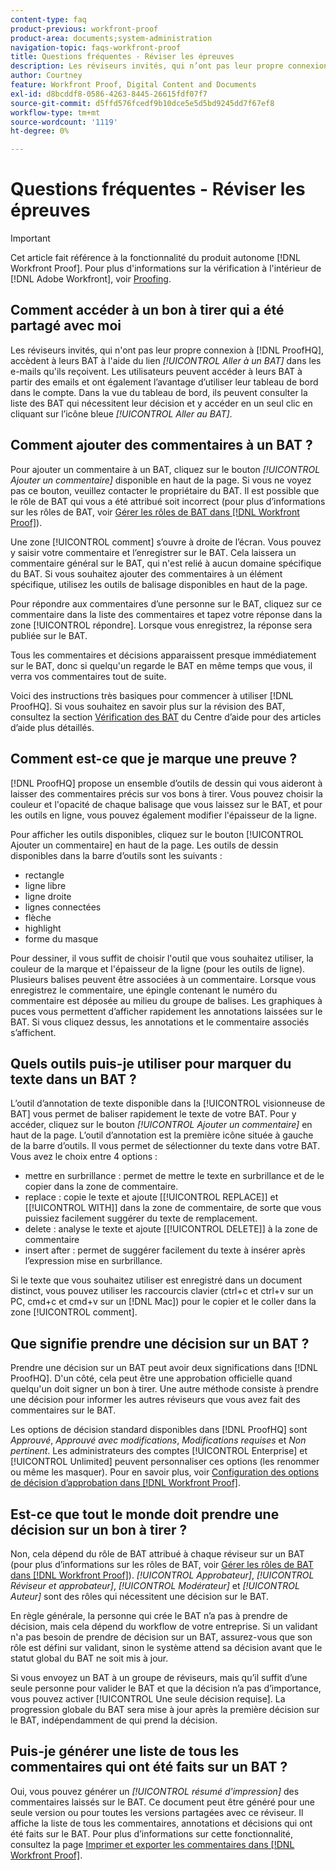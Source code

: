 ```yaml
---
content-type: faq
product-previous: workfront-proof
product-area: documents;system-administration
navigation-topic: faqs-workfront-proof
title: Questions fréquentes - Réviser les épreuves
description: Les réviseurs invités, qui n’ont pas leur propre connexion à ProofHQ, accèdent à leurs BAT à l’aide du lien [!UICONTROL Aller à un BAT] dans les e-mails qu’ils reçoivent. Les utilisateurs peuvent accéder à leurs BAT à partir des emails et ont également l’avantage d’utiliser leur tableau de bord dans le compte. Dans la vue du tableau de bord, ils peuvent consulter la liste des BAT qui nécessitent leur décision et y accéder en un seul clic en cliquant sur l’icône bleue [!UICONTROL Aller au BAT].
author: Courtney
feature: Workfront Proof, Digital Content and Documents
exl-id: d8bcddf8-0586-4263-8445-26615fdf07f7
source-git-commit: d5ffd576fcedf9b10dce5e5d5bd9245dd7f67ef8
workflow-type: tm+mt
source-wordcount: '1119'
ht-degree: 0%

---
```


# Questions fréquentes - Réviser les épreuves

>[!IMPORTANT]
>
>Cet article fait référence à la fonctionnalité du produit autonome [!DNL Workfront Proof]. Pour plus d&#39;informations sur la vérification à l&#39;intérieur de [!DNL Adobe Workfront], voir [Proofing](../../../review-and-approve-work/proofing/proofing.md).

## Comment accéder à un bon à tirer qui a été partagé avec moi

Les réviseurs invités, qui n&#39;ont pas leur propre connexion à [!DNL ProofHQ], accèdent à leurs BAT à l&#39;aide du lien *[!UICONTROL Aller à un BAT]* dans les e-mails qu&#39;ils reçoivent. Les utilisateurs peuvent accéder à leurs BAT à partir des emails et ont également l’avantage d’utiliser leur tableau de bord dans le compte. Dans la vue du tableau de bord, ils peuvent consulter la liste des BAT qui nécessitent leur décision et y accéder en un seul clic en cliquant sur l’icône bleue *[!UICONTROL Aller au BAT]*.

## Comment ajouter des commentaires à un BAT ?

Pour ajouter un commentaire à un BAT, cliquez sur le bouton *[!UICONTROL Ajouter un commentaire]* disponible en haut de la page. Si vous ne voyez pas ce bouton, veuillez contacter le propriétaire du BAT. Il est possible que le rôle de BAT qui vous a été attribué soit incorrect (pour plus d’informations sur les rôles de BAT, voir [Gérer les rôles de BAT dans [!DNL Workfront Proof]](../../../workfront-proof/wp-work-proofsfiles/share-proofs-and-files/manage-proof-roles.md)).

Une zone [!UICONTROL comment] s’ouvre à droite de l’écran. Vous pouvez y saisir votre commentaire et l’enregistrer sur le BAT. Cela laissera un commentaire général sur le BAT, qui n&#39;est relié à aucun domaine spécifique du BAT. Si vous souhaitez ajouter des commentaires à un élément spécifique, utilisez les outils de balisage disponibles en haut de la page.

Pour répondre aux commentaires d’une personne sur le BAT, cliquez sur ce commentaire dans la liste des commentaires et tapez votre réponse dans la zone [!UICONTROL répondre]. Lorsque vous enregistrez, la réponse sera publiée sur le BAT.

Tous les commentaires et décisions apparaissent presque immédiatement sur le BAT, donc si quelqu&#39;un regarde le BAT en même temps que vous, il verra vos commentaires tout de suite.

Voici des instructions très basiques pour commencer à utiliser [!DNL ProofHQ]. Si vous souhaitez en savoir plus sur la révision des BAT, consultez la section [Vérification des BAT](https://support.workfront.com/hc/en-us/sections/200054044-Reviewing-proofs) du Centre d’aide pour des articles d’aide plus détaillés.

## Comment est-ce que je marque une preuve ?

[!DNL ProofHQ] propose un ensemble d’outils de dessin qui vous aideront à laisser des commentaires précis sur vos bons à tirer. Vous pouvez choisir la couleur et l&#39;opacité de chaque balisage que vous laissez sur le BAT, et pour les outils en ligne, vous pouvez également modifier l&#39;épaisseur de la ligne.

Pour afficher les outils disponibles, cliquez sur le bouton [!UICONTROL Ajouter un commentaire] en haut de la page. Les outils de dessin disponibles dans la barre d’outils sont les suivants :

* rectangle
* ligne libre
* ligne droite
* lignes connectées
* flèche
* highlight
* forme du masque

Pour dessiner, il vous suffit de choisir l&#39;outil que vous souhaitez utiliser, la couleur de la marque et l&#39;épaisseur de la ligne (pour les outils de ligne). Plusieurs balises peuvent être associées à un commentaire. Lorsque vous enregistrez le commentaire, une épingle contenant le numéro du commentaire est déposée au milieu du groupe de balises. Les graphiques à puces vous permettent d’afficher rapidement les annotations laissées sur le BAT. Si vous cliquez dessus, les annotations et le commentaire associés s’affichent.

## Quels outils puis-je utiliser pour marquer du texte dans un BAT ?

L’outil d’annotation de texte disponible dans la [!UICONTROL visionneuse de BAT] vous permet de baliser rapidement le texte de votre BAT. Pour y accéder, cliquez sur le bouton *[!UICONTROL Ajouter un commentaire]* en haut de la page. L’outil d’annotation est la première icône située à gauche de la barre d’outils. Il vous permet de sélectionner du texte dans votre BAT. Vous avez le choix entre 4 options :

* mettre en surbrillance : permet de mettre le texte en surbrillance et de le copier dans la zone de commentaire.
* replace : copie le texte et ajoute [[!UICONTROL REPLACE]] et [[!UICONTROL WITH]] dans la zone de commentaire, de sorte que vous puissiez facilement suggérer du texte de remplacement.
* delete : analyse le texte et ajoute [[!UICONTROL DELETE]] à la zone de commentaire
* insert after : permet de suggérer facilement du texte à insérer après l’expression mise en surbrillance.

Si le texte que vous souhaitez utiliser est enregistré dans un document distinct, vous pouvez utiliser les raccourcis clavier (ctrl+c et ctrl+v sur un PC, cmd+c et cmd+v sur un [!DNL Mac]) pour le copier et le coller dans la zone [!UICONTROL comment].

## Que signifie prendre une décision sur un BAT ?

Prendre une décision sur un BAT peut avoir deux significations dans [!DNL ProofHQ]. D&#39;un côté, cela peut être une approbation officielle quand quelqu&#39;un doit signer un bon à tirer. Une autre méthode consiste à prendre une décision pour informer les autres réviseurs que vous avez fait des commentaires sur le BAT.

Les options de décision standard disponibles dans [!DNL ProofHQ] sont *Approuvé*, *Approuvé avec modifications*, *Modifications requises* et *Non pertinent*. Les administrateurs des comptes [!UICONTROL Enterprise] et [!UICONTROL Unlimited] peuvent personnaliser ces options (les renommer ou même les masquer). Pour en savoir plus, voir [Configuration des options de décision d’approbation dans [!DNL Workfront Proof]](../../../workfront-proof/wp-acct-admin/account-settings/configure-approval-decision-in-wp.md).

## Est-ce que tout le monde doit prendre une décision sur un bon à tirer ?

Non, cela dépend du rôle de BAT attribué à chaque réviseur sur un BAT (pour plus d’informations sur les rôles de BAT, voir [Gérer les rôles de BAT dans [!DNL Workfront Proof]](../../../workfront-proof/wp-work-proofsfiles/share-proofs-and-files/manage-proof-roles.md)). *[!UICONTROL Approbateur]*, *[!UICONTROL Réviseur et approbateur]*, *[!UICONTROL Modérateur]* et *[!UICONTROL Auteur]* sont des rôles qui nécessitent une décision sur le BAT.

En règle générale, la personne qui crée le BAT n’a pas à prendre de décision, mais cela dépend du workflow de votre entreprise. Si un validant n&#39;a pas besoin de prendre de décision sur un BAT, assurez-vous que son rôle est défini sur validant, sinon le système attend sa décision avant que le statut global du BAT ne soit mis à jour.

Si vous envoyez un BAT à un groupe de réviseurs, mais qu’il suffit d’une seule personne pour valider le BAT et que la décision n’a pas d’importance, vous pouvez activer [!UICONTROL Une seule décision requise]. La progression globale du BAT sera mise à jour après la première décision sur le BAT, indépendamment de qui prend la décision.

## Puis-je générer une liste de tous les commentaires qui ont été faits sur un BAT ?

Oui, vous pouvez générer un *[!UICONTROL résumé d&#39;impression]* des commentaires laissés sur le BAT. Ce document peut être généré pour une seule version ou pour toutes les versions partagées avec ce réviseur. Il affiche la liste de tous les commentaires, annotations et décisions qui ont été faits sur le BAT. Pour plus d’informations sur cette fonctionnalité, consultez la page [Imprimer et exporter les commentaires dans [!DNL Workfront Proof]](../../../workfront-proof/wp-work-proofsfiles/organize-your-work/print-and-export-comments.md).
